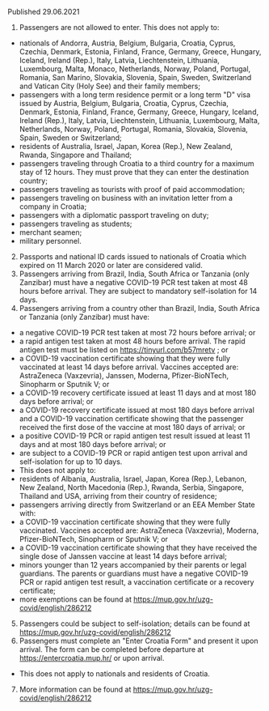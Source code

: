 Published 29.06.2021
1. Passengers are not allowed to enter.
This does not apply to:
- nationals of Andorra, Austria, Belgium, Bulgaria, Croatia, Cyprus, Czechia, Denmark, Estonia, Finland, France, Germany, Greece, Hungary, Iceland, Ireland (Rep.), Italy, Latvia, Liechtenstein, Lithuania, Luxembourg, Malta, Monaco, Netherlands, Norway, Poland, Portugal, Romania, San Marino, Slovakia, Slovenia, Spain, Sweden, Switzerland and Vatican City (Holy See) and their family members;
- passengers with a long term residence permit or a long term "D" visa issued by Austria, Belgium, Bulgaria, Croatia, Cyprus, Czechia, Denmark, Estonia, Finland, France, Germany, Greece, Hungary, Iceland, Ireland (Rep.), Italy, Latvia, Liechtenstein, Lithuania, Luxembourg, Malta, Netherlands, Norway, Poland, Portugal, Romania, Slovakia, Slovenia, Spain, Sweden or Switzerland;
- residents of Australia, Israel, Japan, Korea (Rep.), New Zealand, Rwanda, Singapore and Thailand;
- passengers traveling through Croatia to a third country for a maximum stay of 12 hours. They must prove that they can enter the destination country;
- passengers traveling as tourists with proof of paid accommodation;
- passengers traveling on business with an invitation letter from a company in Croatia;
- passengers with a diplomatic passport traveling on duty;
- passengers traveling as students;
- merchant seamen;
- military personnel.
2. Passports and national ID cards issued to nationals of Croatia which expired on 11 March 2020 or later are considered valid.
3. Passengers arriving from Brazil, India, South Africa or Tanzania (only Zanzibar) must have a negative COVID-19 PCR test taken at most 48 hours before arrival. They are subject to mandatory self-isolation for 14 days.
4. Passengers arriving from a country other than Brazil, India, South Africa or Tanzania (only Zanzibar) must have:
- a negative COVID-19 PCR test taken at most 72 hours before arrival; or
- a rapid antigen test taken at most 48 hours before arrival. The rapid antigen test must be listed on <a href="https://tinyurl.com/b57mretv">https://tinyurl.com/b57mretv</a> ; or
- a COVID-19 vaccination certificate showing that they were fully vaccinated at least 14 days before arrival. Vaccines accepted are: AstraZeneca (Vaxzevria), Janssen, Moderna, Pfizer-BioNTech, Sinopharm or Sputnik V; or
- a COVID-19 recovery certificate issued at least 11 days and at most 180 days before arrival; or
- a COVID-19 recovery certificate issued at most 180 days before arrival and a COVID-19 vaccination certificate showing that the passenger received the first dose of the vaccine at most 180 days of arrival; or
- a positive COVID-19 PCR or rapid antigen test result issued at least 11 days and at most 180 days before arrival; or
- are subject to a COVID-19 PCR or rapid antigen test upon arrival and self-isolation for up to 10 days.
- This does not apply to:
- residents of Albania, Australia, Israel, Japan, Korea (Rep.), Lebanon, New Zealand, North Macedonia (Rep.), Rwanda, Serbia, Singapore, Thailand and USA, arriving from their country of residence;
- passengers arriving directly from Switzerland or an EEA Member State with:
 - a COVID-19 vaccination certificate showing that they were fully vaccinated. Vaccines accepted are: AstraZeneca (Vaxzevria), Moderna, Pfizer-BioNTech, Sinopharm or Sputnik V; or
 - a COVID-19 vaccination certificate showing that they have received the single dose of Janssen vaccine at least 14 days before arrival;
- minors younger than 12 years accompanied by their parents or legal guardians. The parents or guardians must have a negative COVID-19 PCR or rapid antigen test result, a vaccination certificate or a recovery certificate;
- more exemptions can be found at <a href="https://mup.gov.hr/uzg-covid/english/286212">https://mup.gov.hr/uzg-covid/english/286212</a> 
5. Passengers could be subject to self-isolation; details can be found at <a href="https://mup.gov.hr/uzg-covid/english/286212">https://mup.gov.hr/uzg-covid/english/286212</a> 
6. Passengers must complete an "Enter Croatia Form" and present it upon arrival. The form can be completed before departure at <a href="https://entercroatia.mup.hr/">https://entercroatia.mup.hr/</a> or upon arrival.
- This does not apply to nationals and residents of Croatia.
7. More information can be found at <a href="https://mup.gov.hr/uzg-covid/english/286212">https://mup.gov.hr/uzg-covid/english/286212</a> 

